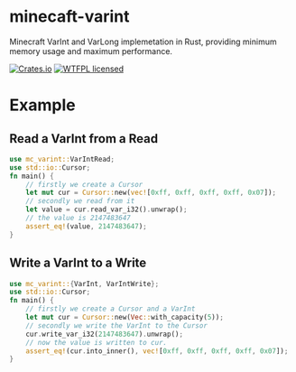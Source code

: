 # minecaft-varint
Minecraft VarInt and VarLong implemetation in Rust, providing minimum memory usage and maximum performance.

[![Crates.io][crates-badge]][crates-url]
[![WTFPL licensed][pl-badge]][pl-url]

[crates-badge]: https://img.shields.io/crates/v/minecraft-varint.svg
[crates-url]: https://crates.io/crates/minecraft-varint
[pl-badge]: https://img.shields.io/badge/license-WTFPL-blue.svg
[pl-url]: LICENSE

# Example

## Read a VarInt from a Read

```Rust
use mc_varint::VarIntRead;
use std::io::Cursor;
fn main() {
    // firstly we create a Cursor
    let mut cur = Cursor::new(vec![0xff, 0xff, 0xff, 0xff, 0x07]);
    // secondly we read from it
    let value = cur.read_var_i32().unwrap();
    // the value is 2147483647
    assert_eq!(value, 2147483647);
}
```

## Write a VarInt to a Write

```Rust
use mc_varint::{VarInt, VarIntWrite};
use std::io::Cursor;
fn main() {
    // firstly we create a Cursor and a VarInt
    let mut cur = Cursor::new(Vec::with_capacity(5));
    // secondly we write the VarInt to the Cursor
    cur.write_var_i32(2147483647).unwrap();
    // now the value is written to cur.
    assert_eq!(cur.into_inner(), vec![0xff, 0xff, 0xff, 0xff, 0x07]);
}
```

